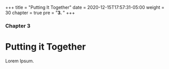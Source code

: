 +++
title = "Putting It Together"
date = 2020-12-15T17:57:31-05:00
weight = 30
chapter = true
pre = "<b>3. </b>"
+++

### Chapter 3

# Putting it Together

Lorem Ipsum.
